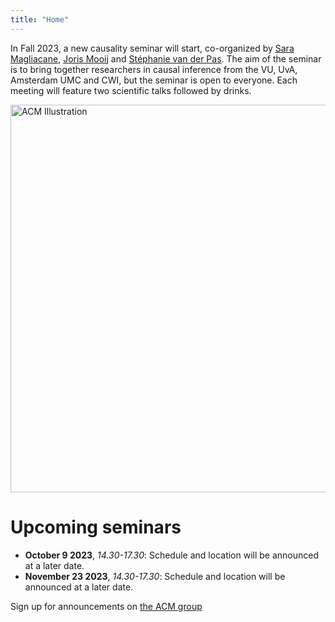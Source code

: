 ```yaml
---
title: "Home"
---
```


In Fall 2023, a new causality seminar will start, co-organized by <a href="https://saramagliacane.github.io/">Sara Magliacane</a>, <a href="https://staff.fnwi.uva.nl/j.m.mooij/">Joris Mooij</a> and <a href="https://www.stephanievanderpas.nl/">Stéphanie van der Pas</a>. The aim of the seminar is to bring together researchers in causal inference from the VU, UvA, Amsterdam UMC and CWI, but the seminar is open to everyone. Each meeting will feature two scientific talks followed by drinks.

<img src="ACM_logo.png" alt="ACM Illustration" width="620px"/>

# Upcoming seminars

* **October 9 2023**,     *14.30-17.30*:    Schedule and location will be announced at a later date.
* **November 23 2023**,   *14.30-17.30*:    Schedule and location will be announced at a later date.


Sign up for announcements on <a href="https://groups.google.com/g/amsterdamcausalitymeeting/about">the ACM group</a>
